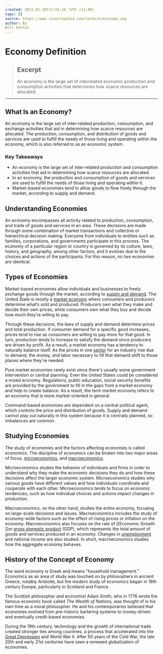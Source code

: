 ```yaml
---
created: 2021-02-28T11:55:18 (UTC +11:00)
tags: []
source: https://www.investopedia.com/terms/e/economy.asp
author: By
Will Kenton
---
```


# Economy Definition

> ## Excerpt
> An economy is the large set of interrelated economic production and consumption activities that determines how scarce resources are allocated.

---
## What Is an Economy?

An economy is the large set of inter-related production, consumption, and exchange activities that aid in determining how scarce resources are allocated. The production, consumption, and distribution of goods and services are used to fulfill the needs of those living and operating within the economy, which is also referred to as an economic system.

### Key Takeaways

-   An economy is the large set of inter-related production and consumption activities that aid in determining how scarce resources are allocated.
-   In an economy, the production and consumption of goods and services are used to fulfill the needs of those living and operating within it.
-   Market-based economies tend to allow goods to flow freely through the market, according to supply and demand.

## Understanding Economies

An economy encompasses all activity related to production, consumption, and trade of goods and services in an area. These decisions are made through some combination of market transactions and collective or hierarchical decision making. Everyone from individuals to entities such as families, corporations, and governments participate in this process. The economy of a particular region or country is governed by its culture, laws, history, and geography, among other factors, and it evolves due to the choices and actions of the participants. For this reason, no two economies are identical.

## Types of Economies

Market-based economies allow individuals and businesses to freely exchange goods through the market, according to [supply and demand](https://www.investopedia.com/terms/l/law-of-supply-demand.asp). The United State is mostly a [market economy](https://www.investopedia.com/terms/m/marketeconomy.asp) where consumers and producers determine what’s sold and produced. Producers own what they make and decide their own prices, while consumers own what they buy and decide how much they’re willing to pay. 

Through these decisions, the laws of supply and demand determine prices and total production. If consumer demand for a specific good increases, prices tend to rise as consumers are willing to pay more for that good. In turn, production tends to increase to satisfy the demand since producers are driven by profit. As a result, a market economy has a tendency to naturally balance itself. As the prices in one [sector](https://www.investopedia.com/terms/s/sector.asp) for an industry rise due to demand, the money, and labor necessary to fill that demand shift to those places where they're needed.

Pure market economies rarely exist since there's usually some government intervention or central planning. Even the United States could be considered a mixed economy. Regulations, public education, social security benefits are provided by the government to fill in the gaps from a market economy and help to create balance. As a result, the term market economy refers to an economy that is more market-oriented in general.

Command-based economies are dependent on a central political agent, which controls the price and distribution of goods. Supply and demand cannot play out naturally in this system because it is centrally planned, so imbalances are common.

## Studying Economies

The study of economies and the factors affecting economies is called economics. The discipline of economics can be broken into two major areas of focus, [microeconomics](https://www.investopedia.com/terms/m/microeconomics.asp), and [macroeconomics](https://www.investopedia.com/terms/m/macroeconomics.asp).

Microeconomics studies the behavior of individuals and firms in order to understand why they make the economic decisions they do and how these decisions affect the larger economic system. Microeconomics studies why various goods have different values and how individuals coordinate and cooperate with each other. Microeconomics tends to focus on economic tendencies, such as how individual choices and actions impact changes in production.

Macroeconomics, on the other hand, studies the entire economy, focusing on large-scale decisions and issues. Macroeconomics includes the study of economy-wide factors such as the effect of rising prices or inflation on the economy. Macroeconomics also focuses on the rate of [[Economic Growth ]]or [gross domestic product](https://www.investopedia.com/terms/g/gdp.asp) (GDP), which represents the total amount of goods and services produced in an economy. Changes in [unemployment](https://www.investopedia.com/terms/u/unemployment.asp) and national income are also studied. In short, macroeconomics studies how the aggregate economy behaves.

## History of the Concept of Economy

The word economy is Greek and means "household management." Economics as an area of study was touched on by philosophers in ancient Greece, notably Aristotle, but the modern study of economics began in 18th century Europe, particularly in Scotland and France.

The Scottish philosopher and economist Adam Smith, who in 1776 wrote the famous economic book called _The Wealth of Nations_, was thought of in his own time as a moral philosopher. He and his contemporaries believed that economies evolved from pre-historic bartering systems to money-driven and eventually credit-based economies. 

During the 19th century, technology and the growth of international trade created stronger ties among countries, a process that accelerated into the [Great Depression](https://www.investopedia.com/terms/g/great_depression.asp) and World War II. After 50 years of the Cold War, the late 20th and early 21st centuries have seen a renewed globalization of economies.
